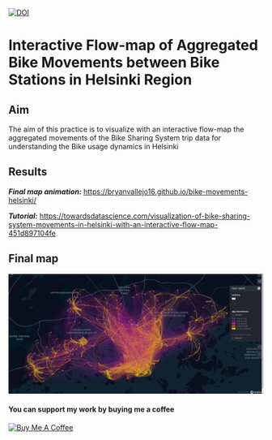 [![DOI](https://zenodo.org/badge/387138317.svg)](https://zenodo.org/badge/latestdoi/387138317)



# Interactive Flow-map of Aggregated Bike Movements between Bike Stations in Helsinki Region

## Aim
The aim of this practice is to visualize with an interactive flow-map the aggregated movements of the Bike Sharing System trip data for understanding the Bike usage dynamics in Helsinki

## Results

***Final map animation:*** https://bryanvallejo16.github.io/bike-movements-helsinki/

***Tutorial:*** https://towardsdatascience.com/visualization-of-bike-sharing-system-movements-in-helsinki-with-an-interactive-flow-map-451d897104fe

## Final map
![animation](gif/gif-movements.gif)

#### You can support my work by buying me a coffee
<a href="https://www.buymeacoffee.com/bryan.vallejo" target="_blank"><img src="https://cdn.buymeacoffee.com/buttons/v2/default-yellow.png" alt="Buy Me A Coffee" style="height: 60px !important;width: 217px !important;" ></a>
